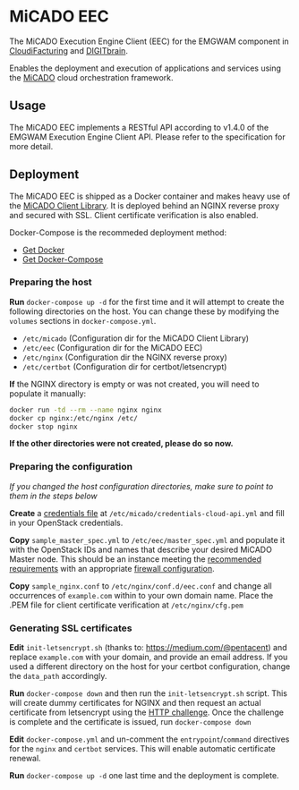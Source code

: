 # MiCADO EEC

The MiCADO Execution Engine Client (EEC) for the EMGWAM component
in [CloudiFacturing](https://www.cloudifacturing.eu/) and
[DIGITbrain](https://digitbrain.eu/).

Enables the deployment and execution of applications and services
using the [MiCADO](https://micado-scale.eu) cloud orchestration framework.

## Usage

The MiCADO EEC implements a RESTful API according to v1.4.0 of the
EMGWAM Execution Engine Client API. Please refer to the specification
for more detail.

## Deployment

The MiCADO EEC is shipped as a Docker container and makes heavy use of
the [MiCADO Client Library](https://github.com/micado-scale/micado-client).
It is deployed behind an NGINX reverse proxy and secured with SSL. Client
certificate verification is also enabled.

Docker-Compose is the recommeded deployment method:
  - [Get Docker](https://docs.docker.com/get-docker/)
  - [Get Docker-Compose](https://docs.docker.com/compose/install/)

### Preparing the host

**Run** `docker-compose up -d` for the first time and it will attempt to create the
following directories on the host. You can change these by modifying the
`volumes` sections in `docker-compose.yml`.
  - `/etc/micado` (Configuration dir for the MiCADO Client Library)
  - `/etc/eec` (Configuration dir for the MiCADO EEC)
  - `/etc/nginx` (Configuration dir the NGINX reverse proxy)
  - `/etc/certbot` (Configuration dir for certbot/letsencrypt)

**If** the NGINX directory is empty or was not created, you will need to
populate it manually:
```bash
docker run -td --rm --name nginx nginx
docker cp nginx:/etc/nginx /etc/
docker stop nginx
```

**If the other directories were not created, please do so now.**

### Preparing the configuration

*If you changed the host configuration directories, make sure to point to them in the steps below*

**Create** a [credentials file](https://micado-scale.readthedocs.io/en/latest/micado.html#specify-cloud-credentials)
at `/etc/micado/credentials-cloud-api.yml` and fill in your OpenStack credentials.

**Copy** `sample_master_spec.yml` to `/etc/eec/master_spec.yml` and populate it with the OpenStack IDs
and names that describe your desired MiCADO Master node. This should be an instance meeting the
[recommended requirements](https://micado-scale.readthedocs.io/en/latest/deployment.html#prerequisites)
with an appropriate
[firewall configuration](https://micado-scale.readthedocs.io/en/latest/deployment.html#step-4-launch-an-empty-cloud-vm-instance-for-micado-master).

**Copy** `sample_nginx.conf` to `/etc/nginx/conf.d/eec.conf` and change all occurrences of
`example.com` within to your own domain name. Place the .PEM file for client certificate
verification at `/etc/nginx/cfg.pem`

### Generating SSL certificates

**Edit** `init-letsencrypt.sh` (thanks to: https://medium.com/@pentacent) and replace `example.com`
with your domain, and provide an email address. If you used a different directory on the host
for your certbot configuration, change the `data_path` accordingly.

**Run** `docker-compose down` and then run the `init-letsencrypt.sh` script. This will create
dummy certificates for NGINX and then request an actual certificate from letsencrypt using
the [HTTP challenge](https://letsencrypt.org/docs/challenge-types/). Once the challenge is
complete and the certificate is issued, run `docker-compose down`

**Edit** `docker-compose.yml` and un-comment the `entrypoint`/`command` directives for the
`nginx` and `certbot` services. This will enable automatic certificate renewal.

**Run** `docker-compose up -d` one last time and the deployment is complete.
